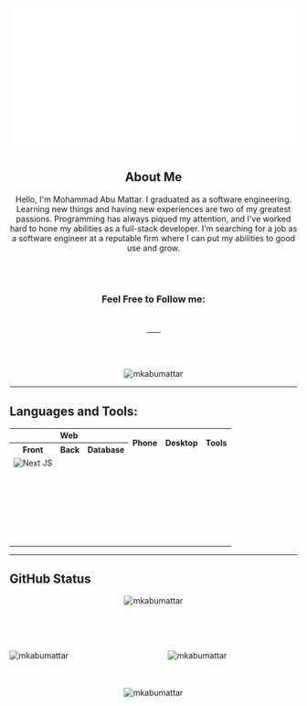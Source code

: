 <div align="center">
  <a href="https://mkabumattar.netlify.app/">
      <img src="./assets/img/Header.svg" alt="mkabumattar" />
  </a>
</div>


<div align="center">
<h2>About Me</h2>
	
<p>Hello, I'm Mohammad Abu Mattar. I graduated as a software engineering. Learning new things and having new experiences are two of my greatest passions. Programming has always piqued my attention, and I've worked hard to hone my abilities as a full-stack developer. I'm searching for a job as a software engineer at a reputable firm where I can put my abilities to good use and grow.</p>
	
<br/><br/>
	
### Feel Free to Follow me:
	
<br/>
	
<div>
<a href="https://mkabumattar.netlify.app/">
<img src="https://img.shields.io/badge/My%20Portfolio-%23000000.svg?style=for-the-badge" alt=""/>
</a>

<a href="https://www.linkedin.com/in/mkabumattar/">
<img src="https://img.shields.io/badge/linkedin-%230077B5.svg?style=for-the-badge&logo=linkedin&logoColor=white" alt=""/>
</a>
		
<a href="https://github.com/MKAbuMattar">
<img src="https://img.shields.io/badge/github-%23121011.svg?style=for-the-badge&logo=github&logoColor=white" alt=""/>
</a>
	
<a href="https://leetcode.com/MKAbuMattar/">
<img src="https://img.shields.io/badge/LeetCode-%23FFA116.svg?style=for-the-badge&logo=LeetCode&logoColor=white" alt=""/>
</a>
		
<a href="https://codepen.io/MKAbuMattar">
<img src="https://img.shields.io/badge/Codepen-000000?style=for-the-badge&logo=codepen&logoColor=white" alt=""/>
</a>
		
<a href="https://www.instagram.com/mkabumattar/">
<img src="https://img.shields.io/badge/Instagram-%23E4405F.svg?style=for-the-badge&logo=Instagram&logoColor=white" alt=""/>
</a>
		
<a href="https://web.facebook.com/MKAbuMattar">
<img src="https://img.shields.io/badge/Facebook-%231877F2.svg?style=for-the-badge&logo=Facebook&logoColor=white" alt=""/>
</a>

</div>
	
<br/><br/>
	
<img src="https://gpvc.arturio.dev/MKAbuMattar" alt="mkabumattar" />

</div>


***

## Languages and Tools:

<div align="center" width="100%">
<table align="center" width="100%">
<tr>
<th colspan="3">Web</th>
<th rowspan="2">Phone</th>
<th rowspan="2">Desktop</th>
<th rowspan="2">Tools</th>
</tr>
<tr>
<th>Front</th>
<th>Back</th>
<th>Database</th>
</tr>
<tr>
<td><img src="https://img.shields.io/badge/Next-black?style=for-the-badge&logo=next.js&logoColor=white"  alt="Next JS"/></td>
<td><img src="https://img.shields.io/badge/java-%23ED8B00.svg?style=for-the-badge&logo=java&logoColor=white"  alt=""/><img src="https://img.shields.io/badge/spring-%236DB33F.svg?style=for-the-badge&logo=spring&logoColor=white"  alt=""/></td>
<td><img src="https://img.shields.io/badge/MongoDB-%234ea94b.svg?style=for-the-badge&logo=mongodb&logoColor=white"  alt=""/></td>
<td><img src="https://img.shields.io/badge/Android-3DDC84?style=for-the-badge&logo=android&logoColor=white"  alt=""/></td>
<td><img src="https://img.shields.io/badge/c%23-%23239120.svg?style=for-the-badge&logo=c-sharp&logoColor=white"  alt=""/></td>
<td><img src="https://img.shields.io/badge/git-%23F05033.svg?style=for-the-badge&logo=git&logoColor=white"  alt=""/></td>
</tr>
<tr>
<td><img src="https://img.shields.io/badge/react-%2320232a.svg?style=for-the-badge&logo=react&logoColor=%2361DAFB"  alt=""/></td>
<td><img src="https://img.shields.io/badge/node.js-6DA55F?style=for-the-badge&logo=node.js&logoColor=white"  alt=""/><img src="https://img.shields.io/badge/express.js-%23404d59.svg?style=for-the-badge&logo=express&logoColor=%2361DAFB"  alt=""/></td>
<td><img src="https://img.shields.io/badge/postgres-%23316192.svg?style=for-the-badge&logo=postgresql&logoColor=white"  alt=""/></td>
<td></td>
<td></td>
<td><img src="https://img.shields.io/badge/github-%23121011.svg?style=for-the-badge&logo=github&logoColor=white"  alt=""/></td>
</tr>
<tr>
<td><img src="https://img.shields.io/badge/styled--components-DB7093?style=for-the-badge&logo=styled-components&logoColor=white"  alt=""/></td>
<td><img src="https://img.shields.io/badge/php-%23777BB4.svg?style=for-the-badge&logo=php&logoColor=white"  alt=""/></td>
<td><img src="https://img.shields.io/badge/mysql-%2300f.svg?style=for-the-badge&logo=mysql&logoColor=white"  alt=""/></td>
<td></td>
<td></td>
<td><img src="https://img.shields.io/badge/heroku-%23430098.svg?style=for-the-badge&logo=heroku&logoColor=white)"  alt=""/></td>
</tr>
<tr>
<td><img src="https://img.shields.io/badge/bootstrap-%23563D7C.svg?style=for-the-badge&logo=bootstrap&logoColor=white"  alt=""/></td>
<td><img src="https://img.shields.io/badge/AWS-%23FF9900.svg?style=for-the-badge&logo=amazon-aws&logoColor=white"  alt=""/></td>
<td><img src="https://img.shields.io/badge/sqlite-%2307405e.svg?style=for-the-badge&logo=sqlite&logoColor=white"  alt=""/></td>
<td></td>
<td></td>
<td><img src="https://img.shields.io/badge/netlify-%23000000.svg?style=for-the-badge&logo=netlify&logoColor=#00C7B7"  alt=""/></td>
</tr>
<tr>
<td><img src="https://img.shields.io/badge/javascript-%23323330.svg?style=for-the-badge&logo=javascript&logoColor=%23F7DF1E"  alt=""/></td>
<td></td>
<td></td>
<td></td>
<td></td>
<td><img src="https://img.shields.io/badge/Visual%20Studio%20Code-0078d7.svg?style=for-the-badge&logo=visual-studio-code&logoColor=white"  alt=""/></td>
</tr>
<tr>
<td><img src="https://img.shields.io/badge/css3-%231572B6.svg?style=for-the-badge&logo=css3&logoColor=white"  alt=""/></td>
<td></td>
<td></td>
<td></td>
<td></td>
<td><img src="https://img.shields.io/badge/IntelliJIDEA-000000.svg?style=for-the-badge&logo=intellij-idea&logoColor=white"  alt=""/></td>
</tr>
<tr>
<td><img src="https://img.shields.io/badge/html5-%23E34F26.svg?style=for-the-badge&logo=html5&logoColor=white"  alt=""/></td>
<td></td>
<td></td>
<td></td>
<td></td>
<td><img src="https://img.shields.io/badge/Android%20Studio-3DDC84.svg?style=for-the-badge&logo=android-studio&logoColor=white"  alt=""/></td>
</tr>
</table>
</div>

<!-- ![NodeJS](https://img.shields.io/badge/node.js-6DA55F?style=for-the-badge&logo=node.js&logoColor=white)
![Express.js](https://img.shields.io/badge/express.js-%23404d59.svg?style=for-the-badge&logo=express&logoColor=%2361DAFB)
![MongoDB](https://img.shields.io/badge/MongoDB-%234ea94b.svg?style=for-the-badge&logo=mongodb&logoColor=white)
![React](https://img.shields.io/badge/react-%2320232a.svg?style=for-the-badge&logo=react&logoColor=%2361DAFB)
![Styled Components](https://img.shields.io/badge/styled--components-DB7093?style=for-the-badge&logo=styled-components&logoColor=white)
![Next JS](https://img.shields.io/badge/Next-black?style=for-the-badge&logo=next.js&logoColor=white)
![Android](https://img.shields.io/badge/Android-3DDC84?style=for-the-badge&logo=android&logoColor=white)
![AWS](https://img.shields.io/badge/AWS-%23FF9900.svg?style=for-the-badge&logo=amazon-aws&logoColor=white)
![Java](https://img.shields.io/badge/java-%23ED8B00.svg?style=for-the-badge&logo=java&logoColor=white)
![Spring](https://img.shields.io/badge/spring-%236DB33F.svg?style=for-the-badge&logo=spring&logoColor=white)
![Postgres](https://img.shields.io/badge/postgres-%23316192.svg?style=for-the-badge&logo=postgresql&logoColor=white)
![PHP](https://img.shields.io/badge/php-%23777BB4.svg?style=for-the-badge&logo=php&logoColor=white)
![MySQL](https://img.shields.io/badge/mysql-%2300f.svg?style=for-the-badge&logo=mysql&logoColor=white)
![JavaScript](https://img.shields.io/badge/javascript-%23323330.svg?style=for-the-badge&logo=javascript&logoColor=%23F7DF1E)
![CSS3](https://img.shields.io/badge/css3-%231572B6.svg?style=for-the-badge&logo=css3&logoColor=white)
![HTML5](https://img.shields.io/badge/html5-%23E34F26.svg?style=for-the-badge&logo=html5&logoColor=white)
![Git](https://img.shields.io/badge/git-%23F05033.svg?style=for-the-badge&logo=git&logoColor=white)
![GitHub](https://img.shields.io/badge/github-%23121011.svg?style=for-the-badge&logo=github&logoColor=white)
![Heroku](https://img.shields.io/badge/heroku-%23430098.svg?style=for-the-badge&logo=heroku&logoColor=white)
![Netlify](https://img.shields.io/badge/netlify-%23000000.svg?style=for-the-badge&logo=netlify&logoColor=#00C7B7)
![Visual Studio Code](https://img.shields.io/badge/Visual%20Studio%20Code-0078d7.svg?style=for-the-badge&logo=visual-studio-code&logoColor=white)
![IntelliJ IDEA](https://img.shields.io/badge/IntelliJIDEA-000000.svg?style=for-the-badge&logo=intellij-idea&logoColor=white)
![Android Studio](https://img.shields.io/badge/Android%20Studio-3DDC84.svg?style=for-the-badge&logo=android-studio&logoColor=white) -->

***

## GitHub Status

<div>
<div align="center"> 
<img src="https://github-readme-streak-stats.herokuapp.com/?user=MKAbuMattar&theme=black-ice&hide_border=true&stroke=0000&background=060A0CD0" alt="mkabumattar" />
</div>
	
<br/><br/><br/>
	
<img align="left" width="45%" src="https://github-readme-stats.vercel.app/api?username=mkabumattar&theme=radical&show_icons=true" alt="mkabumattar" />
	
<img align="right" width="45%" src="https://github-readme-stats.vercel.app/api/top-langs/?username=mkabumattar&theme=radical&show_icons=true" alt="mkabumattar" />
	
<br/><br/><br/>
	
<div align="center" width="60%">
<img src="https://activity-graph.herokuapp.com/graph?username=MKAbuMattar&bg_color=0D1117&color=5BCDEC&line=5BCDEC&point=FFFFFF&hide_border=true" alt="mkabumattar" />
</div>

</div>

